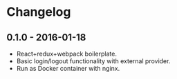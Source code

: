 # Changelog

## 0.1.0 - 2016-01-18

* React+redux+webpack boilerplate.
* Basic login/logout functionality with external provider.
* Run as Docker container with nginx.
